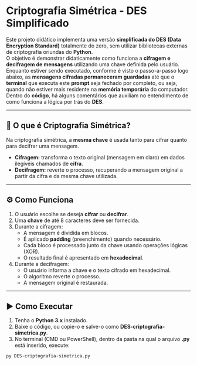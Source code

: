 # Criptografia Simétrica - DES Simplificado

Este projeto didático implementa uma versão **simplificada do DES (Data Encryption Standard)** totalmente do zero, sem utilizar bibliotecas externas de criptografia oriundas do **Python**.<br>
O objetivo é demonstrar didaticamente como funciona a **cifragem e decifragem de mensagens** utilizando uma chave definida pelo usuário.
Enquanto estiver sendo executado, conforme é visto o passo-a-passo logo abaixo, as **mensagens cifradas permaneceram guardadas** até que o **terminal** que executa este **prompt** seja fechado por completo, ou seja, quando não estiver mais residente na **memória temporária** do computador.
Dentro do **código**, há alguns comentários que auxiliam no entendimento de como funciona a lógica por trás do **DES**.

---

## 🔐 O que é Criptografia Simétrica?

Na criptografia simétrica, a **mesma chave** é usada tanto para cifrar quanto para decifrar uma mensagem.  

- **Cifragem:** transforma o texto original (mensagem em claro) em dados ilegíveis chamados de **cifra**.  
- **Decifragem:** reverte o processo, recuperando a mensagem original a partir da cifra e da mesma chave utilizada.  

---

## ⚙️ Como Funciona

1. O usuário escolhe se deseja **cifrar** ou **decifrar**.  
2. Uma **chave** de até 8 caracteres deve ser fornecida.  
3. Durante a cifragem:  
   - A mensagem é dividida em blocos.  
   - É aplicado **padding** (preenchimento) quando necessário.  
   - Cada bloco é processado junto da chave usando operações lógicas (XOR).  
   - O resultado final é apresentado em **hexadecimal**.  
4. Durante a decifragem:  
   - O usuário informa a chave e o texto cifrado em hexadecimal.  
   - O algoritmo reverte o processo.  
   - A mensagem original é restaurada.  

---

## ▶️ Como Executar

1. Tenha o **Python 3.x** instalado.  
2. Baixe o código, ou copie-o e salve-o como **DES-criptografia-simetrica.py**. 
3. No terminal (CMD ou PowerShell), dentro da pasta na qual o arquivo **.py** está inserido, execute:

```bash
py DES-criptografia-simetrica.py
